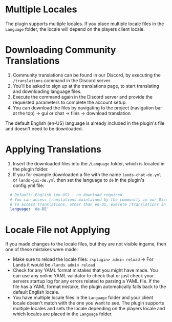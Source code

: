# Multiple Locales
The plugin supports multiple locales. If you place multiple locale files in the `Language` folder, the locale will depend on the players client locale.

# Downloading Community Translations
1. Community translations can be found in our Discord, by executing the `/translations` command in the Discord server.
2. You'll be asked to sign up at the translations page, to start translating and downloading language files.
3. Execute the command again in the Discord server and provide the requested parameters to complete the account setup.
4. You can download the files by navigating to the project (navigation bar at the top) -> gui or chat -> files -> download translation

The default English (en-US) language is already included in the plugin's file and doesn't need to be downloaded.

# Applying Translations
1. Insert the downloaded files into the `/Language` folder, which is located in the plugin folder.
2. If you for example downloaded a file with the name `lands-chat-de.yml` or `lands-gui-de.yml` then set the language to `de` in the plugin's config.yml file:
````yaml
  # Default: English (en-US) - no download required.
  # You can access translations maintained by the community in our Discord: https://discord.gg/B4MAJVk
  # To access translations, other than en-US, execute /translations in the Discord server.
  language: 'de-DE'
````


# Locale File not Applying
If you made changes to the locale files, but they are not visible ingame, then one of these mistakes were made:
* Make sure to reload the locale files: ``/<plugin> admin reload`` -> For Lands it would be ``/lands admin reload``
* Check for any YAML format mistakes that you might have made. You can use any online YAML validator to check that or just check your servers startup log for any errors related to parsing a YAML file. If the file has a YAML format mistake, the plugin automatically falls back to the default English locale.
* You have multiple locale files in the ``Language`` folder and your client locale doesn't match with the one you want to see. The plugin supports multiple locales and sets the locale depending on the players locale and which locales are placed in the ``Language`` folder.